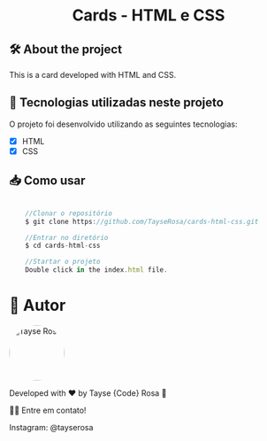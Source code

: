 <h1 align="center">Cards - HTML e CSS</h1>
  
## 🛠 About the project
This is a card developed with HTML and CSS.


## 🚀 Tecnologias utilizadas neste projeto
O projeto foi desenvolvido utilizando as seguintes tecnologias:

- [x] HTML
- [x] CSS

## 📥 Como usar
```js

    //Clonar o repositório
    $ git clone https://github.com/TayseRosa/cards-html-css.git

    //Entrar no diretório
    $ cd cards-html-css

    //Startar o projeto
    Double click in the index.html file.

``` 

# 🚀 Autor

<a href="https://www.tayserosa.dev">
 <img style="border-radius: 50%;" src="https://avatars.githubusercontent.com/u/31596454?v=4" width="100px;" alt="Tayse Rosa" style="border-radius:50%"/>
 <br />
 </a> <a href="https://www.tayserosa.dev" title="Tayse Rosa"></a>


Developed with ❤️ by Tayse {Code} Rosa 🚀

👋🏽 Entre em contato!

Instagram:
@tayserosa